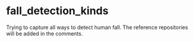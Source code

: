 # fall_detection_kinds

Trying to capture all ways to detect human fall. The reference repositories will be added in the comments. 